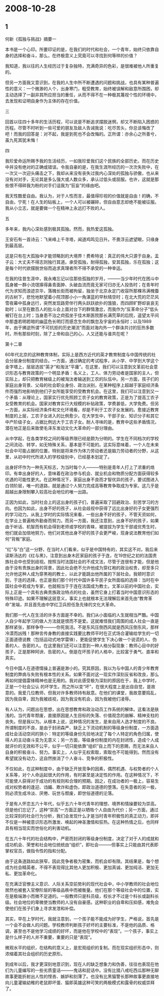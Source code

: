 # 2008-10-28

## 1

何新《孤独与挑战》摘要一

本书是一个心印。所要印证的是，在我们的时代和社会，一个青年，始终只依靠自身的选择和奋斗，那么，在终极意义上究竟可以寻找到何等样的价值？

我知道，我以往的人生经历过于复杂独特，充满奇异的色彩，是很难被他人所重复的。

但另一方面我又意识到，在我的人生中所不断遭遇的问题和挑战，也具有某种普遍性的意义：一个微渺的人个，出身寒门，粗受教育，始终被误解和敌意所围困，却主动选择了一副非其所应担当的重任，从而不得不在一种极其蔑视个性的环境中，去发现和证明自身作为主体的存在价值。

三

回首以往四十多年的生活历程，可以说是不断追求摆脱迷惘，却又不断陷入困惑的历程。尽管不时听到一些可爱的朋友及敌人告诫我说：吃尽苦头，你总该悔改了吧！而我的回答是：对不起，我是到死也不会改悔的。正所谓：亦余心之所善兮，虽九死其犹未悔！

四

我珍爱命运所赐予我的生活经历，一如我珍爱我们这个民族的全部历史。而在历史中并没有绝对的正确或错误。令我自豪的是，在我生涯所经历的一次次失败中，在一次又一次迎头痛击之下，我却从来没有丧失过我内心深处的孤独与骄傲，也从来没有对对手，无论其是多么强大或人数众多，承认过低头或屈服。也许，这就是那些恨不得碎我为粉的对手们诅我为“狂妄”的缘由吧。

我天性酷爱自由。我认为，对于人性而言，最值得珍视的价值就是自由！的确，不自由，宁死！在人生的砧板上，一个人可以被碾碎，但自由意志却绝不能被征服。我从小立志，就是要做一个在精神上永远打不败的人。

五

多年来，我内心深处感到极其孤独。然而，我热爱这孤独。

王安石有一首诗云：飞来峰上千寻塔，闻道鸡鸣见日升。不畏浮云遮望眼，只缘身到最高层。

这是只有在大孤独中才能领略到的大境界！费希特说：真正的伟大只源于自身。孟子云：大丈夫不得志则独行其道。承受孤独，耐得孤独，安其孤独，乐在孤独；这是每个时代欲摆脱世俗而追求真理者所不得不承受的一种幸运。

在我的往昔生涯中，我永难忘记以往那些孤独的岁月，———当少年时代在困斗中孤身被一群小流氓揍得鼻青面肿、头破血流而竟无家可归亦无人投告时；在青年时代为求知而浪迹京华，落魄长街而被拘留，独坐于北京永定门收容所那棵吊满槐蚕的古树下，悲怆地默望着小院顶那小小一角湛蓝的早秋晴空时；在北大荒的茫茫风雪夜幕中孤身远行，突然发现路旁伴行两头跃跃欲扑的饿狼，而四顾旷野却哀哀无助时；以至在数百人的批斗会上面对台下的群情激忿，而我作为“反革命分子”低头被钉在台上时；当身患不治之疴孤坐于佳木斯医院那长满荒草的后院，遥望太平间中那盏若明若暗的幽蓝色长明灯而感念生命的飘忽及宇宙的永恒时；以及1989年，由于拂逆所谓“不可抗拒的历史潮流”而面对海内外一个群诛共讨的狂热多数时。所有那些时刻，除了上帝和自己的心，人又还能与谁共在呢？

第十二章

60年代北京的这种教育体制，实际上是西方近代的英才教育制度与中国传统的社会分层身份制度的结合。一方面，通过确定的考试程序，从小学、中学到大学这个金字塔上，层层选拔“英才”和淘汰“平庸”。在这里，我们可以注意到文革前社会意识形态与教育政策的一个明显矛盾：名义上，工人、体力劳动者是国家的主人，但实际上，却只把教育梯级上的被淘汰者输送到工农的队伍中。另一方面，孩子们的家庭出身背景、父母的社会职业身份、政治派别，在某种程序上超越于家庭经济条件而强烈地影响到他们子女所能享受的受教育机会。在这里，我们可以注意到又一个矛盾：从理论上，国家实行优先照顾工农子女的教育政策，正是为了提高工农子女受教育的机会。国家对教育实行大规模的补贴政策，学费甚低，大学免费。但另一方面，从实际经济条件和文化环境看，却是不利于工农子女发展的。愈接近教育制度的上层，工农子女进入的比例愈少。在大学生中，干部子女、知识分子和其它中产阶级子女，占据比例远大于工农子女。耐人寻味的是，教育中这些矛盾情况，潜在地正是后来致使毛泽东发动文化大革命的一部分理由。

从中学起，在各类学校之间的等级界限已经是颇为分明的。学生在不同档次的学校之间流动、转学，如无特殊关系，基本是不可能的。这实际意味着，一个人在未来社会中可能占据的位置，特别是将来作为体力劳动者还是脑力劳动者的分野，从这里，从初中时代所进入的学校级别中，已经基本划定了。

出身好坏作为一种先天标志，为当时每个人———特别是青年人打上了浓重的烙印。有幸出身好的人，意味着在政治参与机会、就业机会和物质分配方面获得较多优遇的可能性更大。在这种情况下，家庭出身不良而才智优异的孩子，要试图进入白领阶层，唯一的道路，就是通过个人努力完成高等教育争取成为专家。这几乎是超越出身限制攀入较高社会地位的唯一出路。

正因为如此，当时社会上的这出身的孩子们，普遍采取了回避政治、刻苦学习的方向。也因为如此，出身不好的孩子，从社会歧视中获得了远比出身好的子女更强烈的学习动力。从我上学时的实际情况来看，一些出身不好的孩子，不管天资如何，在学业上普遍格外勤奋而努力。而另一方面，我还注意到，出身不好的孩子，如果由于听话、机智而有机会得到老师或学校的青睐，被提拔为学生干部或优秀生时，他们就会加倍地努力，他们对其他出身不好的孩子会更严峻，现身说法教育他们如何“背叛”家庭。

“红”与“白”这一分野，在当时人们看来，似乎是中国特有的，其实这不对。我后来读斯汤达的《红与黑》，注意到出身木匠家庭的孩子于连，在19世纪之初的法国贵族社会中也受到歧视。按照当时法国社会的不成文法，尽管于连很有才能，但是他由于没有贵族出身的背景，因此社会绝不允许他成为穿红袍的政治权贵，却至多只允许他这种人成为穿黑袍的教士，以此才能跳出他所属的下层社会。我顿时意识到，于连的选择，也正是我们那个时代中国许多平民子女所面临的选择：当时在中国社会中若成为专家，也就相当于于连在法国成为教士。文革以前的中国社会，实际上正是一个具有古典贵族政治特点的社会，虽然它身上打着当时中国意识形态的特殊印迹。如果不理解这层意义，事实上也就根本无法理解后来首先由“教育革命”发端，并且首先由中学红卫兵担任急先锋的文化大革命。

我们那一代人在生活的许多方面是不幸的。我们从小面临的人生就相当严酷。中国人自少年起学习的做人方法就是恨而不是爱。这就难怪我们周围的成人社会一直是那样紧张，那样争夺———你死我活。不是东风压倒西风就是西风压倒东风，那样冷漠而凶残！那种言传身教的直接实践要比教师平时在正式场合灌输给学生的一切正面道德说教（包括运动式地学雷锋），更能促使学生下决心做一个说谎的人、伪善的人、告密的人。在这里我们还可以注意到一种人格分裂现象：教师心目中的好孩子，正是那种阿谀、告密的人。倒是在坏孩子的人格中，比较富于勇气、直率和真实。

今日中国人在道德情操上普遍是渺小的。究其原因，我以为与中国人的青少年教育制度的弊病与失败有根本性的关系。如果不面对这一现实作深刻反省和改良，那么再如何提倡雷锋精神也是无用的。我对此感受极为深刻的原因在于，我上中学时，正是一个社会公认 的坏学生。而之所以变“坏”，在很大程度上是出自自觉，是故意的。我爱几位教师，但我对许多教师持有敌意。在他们的课堂，我故意要捣乱，因为我自卑，因为我被歧视，因为我没有机会，因为我被他们凌辱。

有人认为，问题出在思想，出在思想教育和政治动员工作系统的解体。这看法是肤浅的。当代青年颓废，直接原因是人生目标的失落、价值观念的崩解、精神支柱的丧失。但是我以为。从根本上说，这种情况的发生，是来自用人选才制度的不良。所谓制度的不良，是由于封闭森严、缺乏上下流动机制的等级身份制度，一方面造成社会活动空间的狭小：特定的等级身份先验地决定了每个人特定的角色归属，使得人的主动奋斗变为无意义；另一方面，等级身份制度的内在封闭性，造成个人成就评价的无效和不公平，似乎一切只能依靠“组织”自上而下的恩赐，而无法来自人自身的积极奋斗、努力。事实上，人似乎无权索取，索取也不可能得到。然而没有希望就没有动力，这自然挫消了个人奋斗、竞争的积极性。

不仅如此，在这种制度中，由于缺乏开放竞争的因素，偶然机遇、与权势者的个人关系等，对个人命运起很大的作用，有时甚至是决定性的作用。在这种情况下，不可能使人获得对于成功的有规则和合理的预期。因之，在成功者的一极上，容易生成对权势者的逢迎、诌媚、欺诈和虚伪，即政治道德的堕落。在失意者的另一极，则必须生成冷淡、厌倦、玩世与颓废，即世俗道德的沦落。

于是有人怀恋五六十年代，似乎五六十年代青年的理想、境界和情操要较为崇高。但是他们忘记了，这种“崇高”一方面正是以牺牲个人自由为代价；另一方面，通过比较深刻的社会行为分析，我们会发现什么才是当时青年积极性的真正动力，即并不仅是一种被意识形态所激发、唤起的神圣激情和狂热。在这种热情之后，也同样具有相当现实而世俗化的利害动机。

在五六十年代的社会结构中，严密而封闭的等级身份制度，决定了对于人的成就和成功机会、荣誉和社会地位统统由“组织”，即社会———但事实上只能由其代表即掌权官员，做指令性的指和分配。

由于这条道路如此狭窄，因此竞争者极为密集，而机会却有限。其结果是，每个想成为社会精英者，不得不表现得比其他人更加积极、更加真诚、更加纯洁、更加无私、更加革命化。

在充满泛官僚主义意识、人际关系空前势利的现代社会中，中小学教师的社会地位居然也被套入官僚阶层的等级品秩中而被衡量。他们在那个等级社会中的位置，实在是极端渺小而微不足道的。一般教师只是科员级，校长才不过是个科长或副科长级。社会地位的卑微使当教师的人没有自豪感。这种职业的自卑和压抑感，难免会使他们在孩子们身上寻求发泄和补偿。

其实，早在上学时代，我就注意到，一个孩子能不能成为好学生，严格说，首先是一个会不会做人的问题。学校教师判断孩子好坏的主要标准，不是他的品质、格调，甚至也不是他学习成绩的好坏，而是他在学校中的“表现”。一个孩子，事实上是什么样子的人并不重要，重要的只是“表现”。

微观水平的组织，在结构的意义上，是宏观组织的复制。而在现实组织形态中，则浓缩着其社会组织的历史原形。

到成年以后，我才更深刻地意识到，现在人的缺乏想象力和伪善，往往也表现在他们为儿童编写的一些劣质童话———鬼话和屁话中。没有比猎八戒吃西瓜那种无聊故事更能折射出人性的悭吝、嫉妒和刻薄了。也没有比黑猫警长那种故事更直接地向儿童灌输幼稚的老鼠即坏蛋、猫即英雄这种可笑的两极模式和露骨的权威崇拜了。

